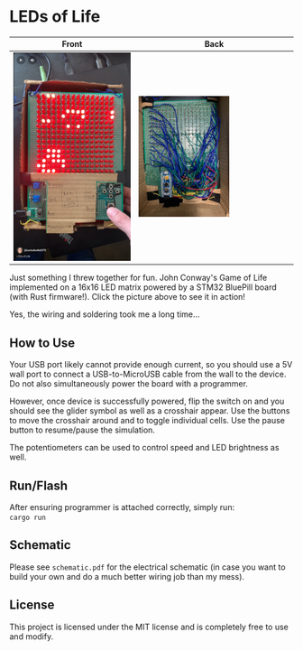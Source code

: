 # LEDs of Life
|Front|Back|
|--------------------------------|------------------------------|
|[<img src = "pictures/leds_of_life_video.png?raw=true">](https://www.youtube.com/shorts/s3XXKaWJPEc)|<img src = "pictures/leds_of_life_wiring.jpg?raw=true" width="60%" height="60%">|

Just something I threw together for fun. John Conway's Game of Life implemented on a 16x16 LED matrix
powered by a STM32 BluePill board (with Rust firmware!). Click the picture above to see it in action!

Yes, the wiring and soldering took me a long time...

## How to Use
Your USB port likely cannot provide enough current, so you should use a 5V wall
port to connect a USB-to-MicroUSB cable from the wall to the device. Do not also simultaneously
power the board with a programmer.

However, once device is successfully powered, flip the switch on and you should see the glider symbol
as well as a crosshair appear. Use the buttons to move the crosshair around and to toggle individual
cells. Use the pause button to resume/pause the simulation.

The potentiometers can be used to control speed and LED brightness as well.

## Run/Flash
After ensuring programmer is attached correctly, simply run:  
`cargo run`

## Schematic
Please see `schematic.pdf` for the electrical schematic (in case you want to build your own and do
a much better wiring job than my mess).

## License
This project is licensed under the MIT license and is completely free to use and modify.